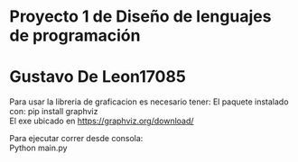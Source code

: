 # Proyecto 1 de Diseño de lenguajes de programación 
# Gustavo De Leon17085

Para usar la libreria de graficacion es necesario tener: 
El paquete instalado con: pip install graphviz  
El exe ubicado en https://graphviz.org/download/  

Para ejecutar correr desde consola:  
Python main.py  
